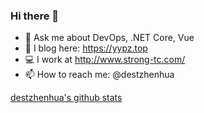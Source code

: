 ### Hi there 👋

- 💬 Ask me about DevOps, .NET Core, Vue
- 📃 I blog here: https://yypz.top
- 💻 I work at http://www.strong-tc.com/
- 📫 How to reach me: @destzhenhua

[destzhenhua's github stats](https://github-readme-stats.vercel.app/api/?username=destzhenhua&show_icons=true&title_color=fff&icon_color=79ff97&text_color=9f9f9f&bg_color=151515)


<!--
**DestZhenhua/DestZhenhua** is a ✨ _special_ ✨ repository because its `README.md` (this file) appears on your GitHub profile.

Here are some ideas to get you started:

- 🔭 I’m currently working on ...
- 🌱 I’m currently learning ...
- 👯 I’m looking to collaborate on ...
- 🤔 I’m looking for help with ...
- 💬 Ask me about ...
- 📫 How to reach me: ...
- 😄 Pronouns: ...
- ⚡ Fun fact: ...
-->
